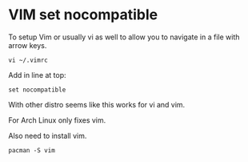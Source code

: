 # VIM set nocompatible

To setup Vim or usually vi as well to allow you to navigate in a file with arrow keys.

	vi ~/.vimrc

Add in line at top:

	set nocompatible

With other distro seems like this works for vi and vim.

For Arch Linux only fixes vim.

Also need to install vim.

	pacman -S vim


